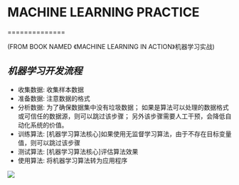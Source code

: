 
# MACHINE LEARNING PRACTICE
==============

(FROM BOOK NAMED 《MACHINE LEARNING IN ACTION》机器学习实战)

*机器学习开发流程*
---
* 收集数据: 收集样本数据
* 准备数据: 注意数据的格式
* 分析数据: 为了确保数据集中没有垃圾数据；
           如果是算法可以处理的数据格式或可信任的数据源，则可以跳过该步骤；
          另外该步骤需要人工干预，会降低自动化系统的价值。
* 训练算法: [机器学习算法核心]如果使用无监督学习算法，由于不存在目标变量值，则可以跳过该步骤
* 测试算法: [机器学习算法核心]评估算法效果
* 使用算法: 将机器学习算法转为应用程序
 
 
 ![](https://github.com/ReOneK/Machine-Learning-Practice/blob/master/res/1.png)
